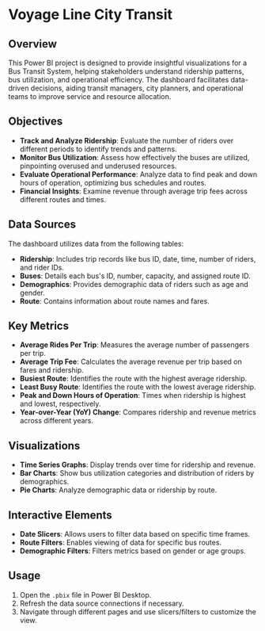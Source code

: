 # Voyage Line City Transit

## Overview
This Power BI project is designed to provide insightful visualizations for a Bus Transit System, helping stakeholders understand ridership patterns, bus utilization, and operational efficiency. The dashboard facilitates data-driven decisions, aiding transit managers, city planners, and operational teams to improve service and resource allocation.

## Objectives
- **Track and Analyze Ridership**: Evaluate the number of riders over different periods to identify trends and patterns.
- **Monitor Bus Utilization**: Assess how effectively the buses are utilized, pinpointing overused and underused resources.
- **Evaluate Operational Performance**: Analyze data to find peak and down hours of operation, optimizing bus schedules and routes.
- **Financial Insights**: Examine revenue through average trip fees across different routes and times.

## Data Sources
The dashboard utilizes data from the following tables:
- **Ridership**: Includes trip records like bus ID, date, time, number of riders, and rider IDs.
- **Buses**: Details each bus's ID, number, capacity, and assigned route ID.
- **Demographics**: Provides demographic data of riders such as age and gender.
- **Route**: Contains information about route names and fares.

## Key Metrics
- **Average Rides Per Trip**: Measures the average number of passengers per trip.
- **Average Trip Fee**: Calculates the average revenue per trip based on fares and ridership.
- **Busiest Route**: Identifies the route with the highest average ridership.
- **Least Busy Route**: Identifies the route with the lowest average ridership.
- **Peak and Down Hours of Operation**: Times when ridership is highest and lowest, respectively.
- **Year-over-Year (YoY) Change**: Compares ridership and revenue metrics across different years.

## Visualizations
- **Time Series Graphs**: Display trends over time for ridership and revenue.
- **Bar Charts**: Show bus utilization categories and distribution of riders by demographics.
- **Pie Charts**: Analyze demographic data or ridership by route.

## Interactive Elements
- **Date Slicers**: Allows users to filter data based on specific time frames.
- **Route Filters**: Enables viewing of data for specific bus routes.
- **Demographic Filters**: Filters metrics based on gender or age groups.

## Usage
1. Open the `.pbix` file in Power BI Desktop.
2. Refresh the data source connections if necessary.
3. Navigate through different pages and use slicers/filters to customize the view.

